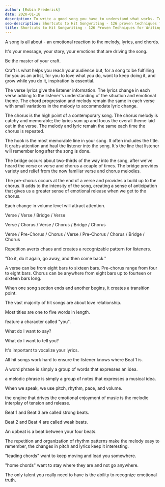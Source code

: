 ```yaml
---
author: [Robin Frederick]
date: 2020-01-18
description: To write a good song you have to understand what works. To do that you need to spend time listening to your favorite songs. Look at the structure and lyrics then keep asking yourself good questions. What makes the song good? What's the emotion and story behind the song?
seo-description: Shortcuts to Hit Songwriting - 126 proven techniques for writing songs that sell by Robin Frederick notes.
title: Shortcuts to Hit Songwriting - 126 Proven Techniques for Writing Songs that Sell
---
```


A song is all about - an emotional reaction to the melody, lyrics, and chords.

It's your message, your story, your emotions that are driving the song.

Be the master of your craft.

Craft is what helps you reach your audience but, for a song to be fulfilling for you as an artist, for you to love what you do, want to keep doing it, and grow while you do it, inspiration is essential.

The verse lyrics give the listener information. The lyrics change in each verse adding to the listener's understanding of the situation and emotional theme. The chord progression and melody remain the same in each verse with small variations in the melody to accommodate lyric change.

The chorus is the high point of a contemporary song. The chorus melody is catchy and memorable; the lyrics sum up and focus the overall theme laid out in the verse. The melody and lyric remain the same each time the chorus is repeated.

The hook is the most memorable line in your song. It often includes the title. It grabs attention and haul the listener into the song. It's the line that listener will remember long after the song is done.

The bridge occurs about two-thirds of the way into the song, after we've heard the verse or verse and chorus a couple of times. The bridge provides variety and relief from the now familiar verse and chorus melodies.

The pre-chorus occurs at the end of a verse and provides a build up to the chorus. It adds to the intensity of the song, creating a sense of anticipation that gives us a greater sense of emotional release when we get to the chorus.

Each change in volume level will attract attention.

Verse / Verse / Bridge / Verse

Verse / Chorus / Verse / Chorus / Bridge / Chorus

Verse / Pre-Chorus / Chorus / Verse / Pre-Chorus / Chorus / Bridge / Chorus

Repetition averts chaos and creates a recognizable pattern for listeners.

"Do it, do it again, go away, and then come back."

A verse can be from eight bars to sixteen bars. Pre-chorus range from four to eight bars. Chorus can be anywhere from eight bars up to fourteen or sixteen bars long.

When one song section ends and another begins, it creates a transition point.

The vast majority of hit songs are about love relationship.

Most titles are one to five words in length.

feature a character called "you".

What do I want to say?

What do I want to tell you?

It's important to vocalize your lyrics.

All hit songs work hard to ensure the listener knows where Beat 1 is.

A word phrase is simply a group of words that expresses an idea.

a melodic phrase is simply a group of notes that expresses a musical idea.

When we speak, we use pitch, rhythm, pace, and volume.

the engine that drives the emotional enjoyment of music is the melodic interplay of tension and release.

Beat 1 and Beat 3 are called strong beats.

Beat 2 and Beat 4 are called weak beats.

An upbeat is a beat between your four beats.

The repetition and organization of rhythm patterns make the melody easy to remember, the changes in pitch and lyrics keep it interesting.

"leading chords" want to keep moving and lead you somewhere.

"home chords" want to stay where they are and not go anywhere.

The only talent you really need to have is the ability to recognize emotional truth.
